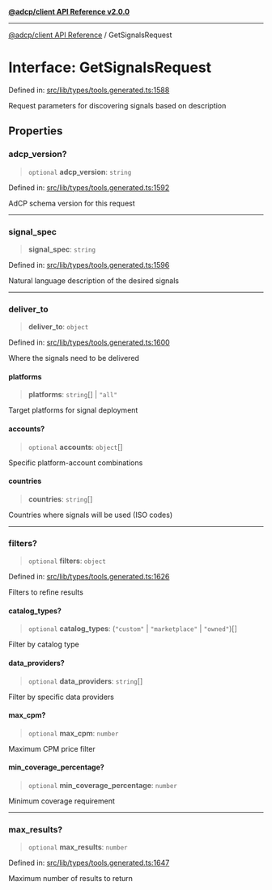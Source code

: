 [**@adcp/client API Reference v2.0.0**](../README.md)

***

[@adcp/client API Reference](../README.md) / GetSignalsRequest

# Interface: GetSignalsRequest

Defined in: [src/lib/types/tools.generated.ts:1588](https://github.com/adcontextprotocol/adcp-client/blob/9ed0be764adbd110916d257101c95a577b3f15c8/src/lib/types/tools.generated.ts#L1588)

Request parameters for discovering signals based on description

## Properties

### adcp\_version?

> `optional` **adcp\_version**: `string`

Defined in: [src/lib/types/tools.generated.ts:1592](https://github.com/adcontextprotocol/adcp-client/blob/9ed0be764adbd110916d257101c95a577b3f15c8/src/lib/types/tools.generated.ts#L1592)

AdCP schema version for this request

***

### signal\_spec

> **signal\_spec**: `string`

Defined in: [src/lib/types/tools.generated.ts:1596](https://github.com/adcontextprotocol/adcp-client/blob/9ed0be764adbd110916d257101c95a577b3f15c8/src/lib/types/tools.generated.ts#L1596)

Natural language description of the desired signals

***

### deliver\_to

> **deliver\_to**: `object`

Defined in: [src/lib/types/tools.generated.ts:1600](https://github.com/adcontextprotocol/adcp-client/blob/9ed0be764adbd110916d257101c95a577b3f15c8/src/lib/types/tools.generated.ts#L1600)

Where the signals need to be delivered

#### platforms

> **platforms**: `string`[] \| `"all"`

Target platforms for signal deployment

#### accounts?

> `optional` **accounts**: `object`[]

Specific platform-account combinations

#### countries

> **countries**: `string`[]

Countries where signals will be used (ISO codes)

***

### filters?

> `optional` **filters**: `object`

Defined in: [src/lib/types/tools.generated.ts:1626](https://github.com/adcontextprotocol/adcp-client/blob/9ed0be764adbd110916d257101c95a577b3f15c8/src/lib/types/tools.generated.ts#L1626)

Filters to refine results

#### catalog\_types?

> `optional` **catalog\_types**: (`"custom"` \| `"marketplace"` \| `"owned"`)[]

Filter by catalog type

#### data\_providers?

> `optional` **data\_providers**: `string`[]

Filter by specific data providers

#### max\_cpm?

> `optional` **max\_cpm**: `number`

Maximum CPM price filter

#### min\_coverage\_percentage?

> `optional` **min\_coverage\_percentage**: `number`

Minimum coverage requirement

***

### max\_results?

> `optional` **max\_results**: `number`

Defined in: [src/lib/types/tools.generated.ts:1647](https://github.com/adcontextprotocol/adcp-client/blob/9ed0be764adbd110916d257101c95a577b3f15c8/src/lib/types/tools.generated.ts#L1647)

Maximum number of results to return
